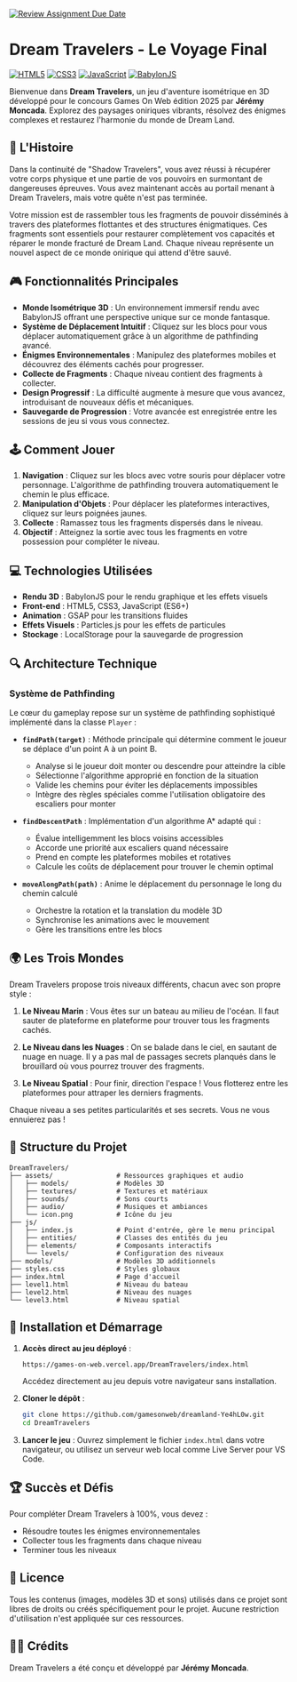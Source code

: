 [![Review Assignment Due Date](https://classroom.github.com/assets/deadline-readme-button-22041afd0340ce965d47ae6ef1cefeee28c7c493a6346c4f15d667ab976d596c.svg)](https://classroom.github.com/a/tcwhlYLU)

# Dream Travelers - Le Voyage Final

[![HTML5](https://img.shields.io/badge/HTML5-E34F26?style=for-the-badge&logo=html5&logoColor=white)](https://developer.mozilla.org/fr/docs/Web/Guide/HTML/HTML5)
[![CSS3](https://img.shields.io/badge/CSS3-1572B6?style=for-the-badge&logo=css3&logoColor=white)](https://developer.mozilla.org/fr/docs/Web/CSS)
[![JavaScript](https://img.shields.io/badge/JavaScript-F7DF1E?style=for-the-badge&logo=javascript&logoColor=black)](https://developer.mozilla.org/fr/docs/Web/JavaScript)
[![BabylonJS](https://img.shields.io/badge/BabylonJS-BB464B?style=for-the-badge&logo=babylon.js&logoColor=white)](https://www.babylonjs.com/)

Bienvenue dans **Dream Travelers**, un jeu d'aventure isométrique en 3D développé pour le concours Games On Web édition 2025 par **Jérémy Moncada**. Explorez des paysages oniriques vibrants, résolvez des énigmes complexes et restaurez l'harmonie du monde de Dream Land.

## 📖 L'Histoire

Dans la continuité de "Shadow Travelers", vous avez réussi à récupérer votre corps physique et une partie de vos pouvoirs en surmontant de dangereuses épreuves. Vous avez maintenant accès au portail menant à Dream Travelers, mais votre quête n'est pas terminée.

Votre mission est de rassembler tous les fragments de pouvoir disséminés à travers des plateformes flottantes et des structures énigmatiques. Ces fragments sont essentiels pour restaurer complètement vos capacités et réparer le monde fracturé de Dream Land. Chaque niveau représente un nouvel aspect de ce monde onirique qui attend d'être sauvé.

## 🎮 Fonctionnalités Principales

- **Monde Isométrique 3D** : Un environnement immersif rendu avec BabylonJS offrant une perspective unique sur ce monde fantasque.
- **Système de Déplacement Intuitif** : Cliquez sur les blocs pour vous déplacer automatiquement grâce à un algorithme de pathfinding avancé.
- **Énigmes Environnementales** : Manipulez des plateformes mobiles et découvrez des éléments cachés pour progresser.
- **Collecte de Fragments** : Chaque niveau contient des fragments à collecter.
- **Design Progressif** : La difficulté augmente à mesure que vous avancez, introduisant de nouveaux défis et mécaniques.
- **Sauvegarde de Progression** : Votre avancée est enregistrée entre les sessions de jeu si vous vous connectez.

## 🕹️ Comment Jouer

1. **Navigation** : Cliquez sur les blocs avec votre souris pour déplacer votre personnage. L'algorithme de pathfinding trouvera automatiquement le chemin le plus efficace.
2. **Manipulation d'Objets** : Pour déplacer les plateformes interactives, cliquez sur leurs poignées jaunes.
3. **Collecte** : Ramassez tous les fragments dispersés dans le niveau.
4. **Objectif** : Atteignez la sortie avec tous les fragments en votre possession pour compléter le niveau.

## 💻 Technologies Utilisées

- **Rendu 3D** : BabylonJS pour le rendu graphique et les effets visuels
- **Front-end** : HTML5, CSS3, JavaScript (ES6+)
- **Animation** : GSAP pour les transitions fluides
- **Effets Visuels** : Particles.js pour les effets de particules
- **Stockage** : LocalStorage pour la sauvegarde de progression

## 🔍 Architecture Technique

### Système de Pathfinding

Le cœur du gameplay repose sur un système de pathfinding sophistiqué implémenté dans la classe `Player` :

- **`findPath(target)`** : Méthode principale qui détermine comment le joueur se déplace d'un point A à un point B.
  - Analyse si le joueur doit monter ou descendre pour atteindre la cible
  - Sélectionne l'algorithme approprié en fonction de la situation
  - Valide les chemins pour éviter les déplacements impossibles
  - Intègre des règles spéciales comme l'utilisation obligatoire des escaliers pour monter

- **`findDescentPath`** : Implémentation d'un algorithme A* adapté qui :
  - Évalue intelligemment les blocs voisins accessibles
  - Accorde une priorité aux escaliers quand nécessaire
  - Prend en compte les plateformes mobiles et rotatives
  - Calcule les coûts de déplacement pour trouver le chemin optimal

- **`moveAlongPath(path)`** : Anime le déplacement du personnage le long du chemin calculé
  - Orchestre la rotation et la translation du modèle 3D
  - Synchronise les animations avec le mouvement
  - Gère les transitions entre les blocs

## 🌍 Les Trois Mondes

Dream Travelers propose trois niveaux différents, chacun avec son propre style :

1. **Le Niveau Marin** : Vous êtes sur un bateau au milieu de l'océan. Il faut sauter de plateforme en plateforme pour trouver tous les fragments cachés.

2. **Le Niveau dans les Nuages** : On se balade dans le ciel, en sautant de nuage en nuage. Il y a pas mal de passages secrets planqués dans le brouillard où vous pourrez trouver des fragments.

3. **Le Niveau Spatial** : Pour finir, direction l'espace ! Vous flotterez entre les plateformes pour attraper les derniers fragments.

Chaque niveau a ses petites particularités et ses secrets. Vous ne vous ennuierez pas !

## 📁 Structure du Projet

```
DreamTravelers/
├── assets/                # Ressources graphiques et audio
│   ├── models/            # Modèles 3D
│   ├── textures/          # Textures et matériaux
│   ├── sounds/            # Sons courts
│   ├── audio/             # Musiques et ambiances
│   └── icon.png           # Icône du jeu
├── js/
│   ├── index.js           # Point d'entrée, gère le menu principal
│   ├── entities/          # Classes des entités du jeu
│   ├── elements/          # Composants interactifs
│   └── levels/            # Configuration des niveaux
├── models/                # Modèles 3D additionnels
├── styles.css             # Styles globaux
├── index.html             # Page d'accueil
├── level1.html            # Niveau du bateau
├── level2.html            # Niveau des nuages
└── level3.html            # Niveau spatial
```

## 🔧 Installation et Démarrage

1. **Accès direct au jeu déployé** :
   ```
   https://games-on-web.vercel.app/DreamTravelers/index.html
   ```
   Accédez directement au jeu depuis votre navigateur sans installation.

2. **Cloner le dépôt** :
   ```bash
   git clone https://github.com/gamesonweb/dreamland-Ye4hL0w.git
   cd DreamTravelers
   ```

3. **Lancer le jeu** :
   Ouvrez simplement le fichier `index.html` dans votre navigateur, ou utilisez un serveur web local comme Live Server pour VS Code.

## 🏆 Succès et Défis

Pour compléter Dream Travelers à 100%, vous devez :
- Résoudre toutes les énigmes environnementales
- Collecter tous les fragments dans chaque niveau
- Terminer tous les niveaux

## 📄 Licence

Tous les contenus (images, modèles 3D et sons) utilisés dans ce projet sont libres de droits ou créés spécifiquement pour le projet. Aucune restriction d'utilisation n'est appliquée sur ces ressources.

## 👨‍💻 Crédits

Dream Travelers a été conçu et développé par **Jérémy Moncada**.
